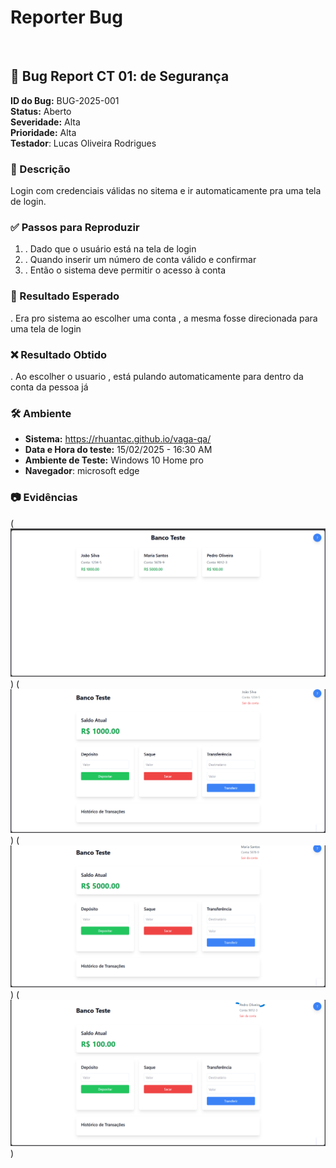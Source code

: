 # Reporter Bug
<br/>

## 🐞 Bug Report CT 01: de Segurança

**ID do Bug:** BUG-2025-001  
**Status:** Aberto  
**Severidade:** Alta  
**Prioridade:** Alta  
**Testador**: Lucas Oliveira Rodrigues

### 📌 Descrição


Login com credenciais válidas no sitema e ir automaticamente pra uma tela de login.



### ✅ Passos para Reproduzir
1. . Dado que o usuário está na tela de login
2. . Quando inserir um número de conta válido e confirmar
3. . Então o sistema deve permitir o acesso à conta

### 🔎 Resultado Esperado
. Era pro sistema ao escolher uma conta , a mesma fosse direcionada para uma tela de login

### ❌ Resultado Obtido
. Ao escolher o usuario , está pulando automaticamente para dentro da conta da pessoa já

### 🛠 Ambiente
- **Sistema:**  https://rhuantac.github.io/vaga-qa/ 
- **Data e Hora do teste:** 15/02/2025 - 16:30 AM  
- **Ambiente de Teste:** Windows 10 Home pro 
- **Navegador**: microsoft edge

### 📷 Evidências

(![alt text](<../assets/cenario 1.png>))
(![alt text](<../assets/cenario 1 2.png>))
(![alt text](<../assets/cenario1 mariana.png>))
(![alt text](<../assets/cenario pedro.png>))
